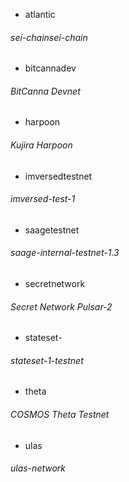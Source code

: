 - atlantic
###### sei-chainsei-chain
- bitcannadev
###### BitCanna Devnet
- harpoon
###### Kujira Harpoon
- imversedtestnet
###### imversed-test-1
- saagetestnet
###### saage-internal-testnet-1.3
- secretnetwork
###### Secret Network Pulsar-2
- stateset- 
###### stateset-1-testnet
- theta
###### COSMOS Theta Testnet
- ulas
###### ulas-network